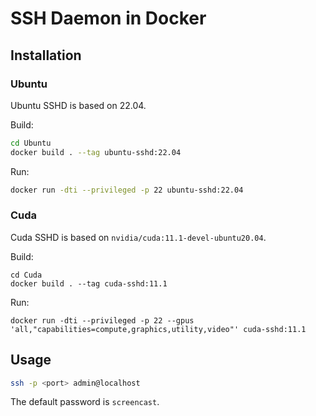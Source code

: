 # SSH Daemon in Docker

## Installation

### Ubuntu

Ubuntu SSHD is based on 22.04.

Build:

```bash
cd Ubuntu
docker build . --tag ubuntu-sshd:22.04
```

Run:

```bash
docker run -dti --privileged -p 22 ubuntu-sshd:22.04
```

### Cuda

Cuda SSHD is based on `nvidia/cuda:11.1-devel-ubuntu20.04`.

Build:

```shell
cd Cuda
docker build . --tag cuda-sshd:11.1
```
Run:
```shell
docker run -dti --privileged -p 22 --gpus 'all,"capabilities=compute,graphics,utility,video"' cuda-sshd:11.1
```

## Usage

```bash
ssh -p <port> admin@localhost
```

The default password is `screencast`.


